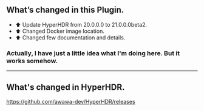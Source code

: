 ## What’s changed in this Plugin.

- ⬆️ Update HyperHDR from 20.0.0.0 to 21.0.0.0beta2.
- ⬆️ Changed Docker image location.
- ⬆️ Changed few documentation and details.


### Actually, I have just a little idea what I'm doing here. But it works somehow.

***

## What's changed in HyperHDR.

  https://github.com/awawa-dev/HyperHDR/releases

